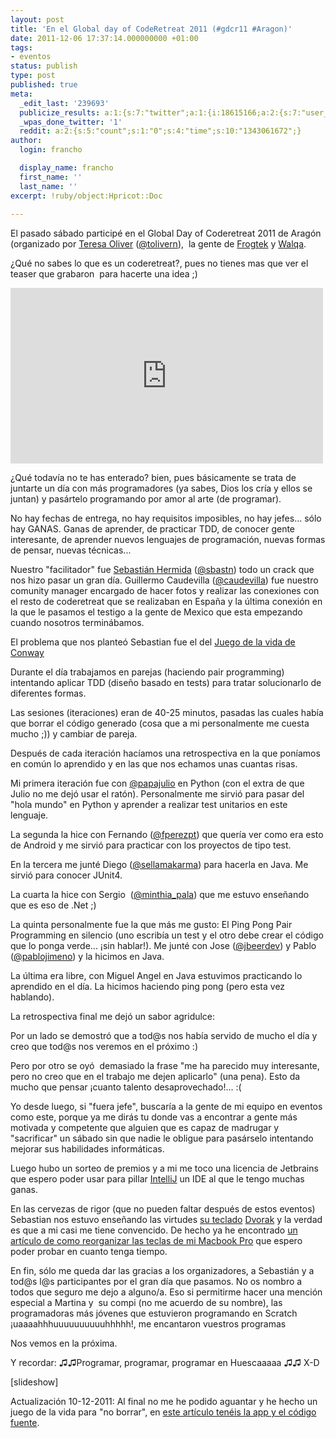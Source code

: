 ```yaml
---
layout: post
title: 'En el Global day of CodeRetreat 2011 (#gdcr11 #Aragon)'
date: 2011-12-06 17:37:14.000000000 +01:00
tags:
- eventos
status: publish
type: post
published: true
meta:
  _edit_last: '239693'
  publicize_results: a:1:{s:7:"twitter";a:1:{i:18615166;a:2:{s:7:"user_id";s:11:"francho_lab";s:7:"post_id";s:18:"144093100460081152";}}}
  _wpas_done_twitter: '1'
  reddit: a:2:{s:5:"count";s:1:"0";s:4:"time";s:10:"1343061672";}
author:
  login: francho

  display_name: francho
  first_name: ''
  last_name: ''
excerpt: !ruby/object:Hpricot::Doc
  
---
```

El pasado sábado participé en el Global Day of Coderetreat 2011 de Aragón (organizado por [Teresa Oliver](http://www.teresaoliver.com/) ([@tolivern](https://twitter.com/#!/tolivern)),  la gente de [Frogtek](http://developing.frogtek.org/2011/11/08/global-day-of-code-retreat-en-aragon/) y [Walqa](http://www.walqa.com/).

¿Qué no sabes lo que es un coderetreat?, pues no tienes mas que ver el teaser que grabaron  para hacerte una idea ;)

<iframe src="https://player.vimeo.com/video/32079994" width="500" height="281" frameborder="0" webkitallowfullscreen="" mozallowfullscreen="" allowfullscreen=""></iframe>

¿Qué todavía no te has enterado? bien, pues básicamente se trata de juntarte un día con más programadores (ya sabes, Dios los cría y ellos se juntan) y pasártelo programando por amor al arte (de programar).

No hay fechas de entrega, no hay requisitos imposibles, no hay jefes... sólo hay GANAS. Ganas de aprender, de practicar TDD, de conocer gente interesante, de aprender nuevos lenguajes de programación, nuevas formas de pensar, nuevas técnicas...

Nuestro "facilitador" fue [Sebastián Hermida](http://sebastianlab.com/) ([@sbastn](https://twitter.com/#!/sbastn "Sebastian Hermida")) todo un crack que nos hizo pasar un gran día. Guillermo Caudevilla ([@caudevilla](https://twitter.com/#!/caudevilla "Guillermo Caudevilla")) fue nuestro comunity manager encargado de hacer fotos y realizar las conexiones con el resto de coderetreat que se realizaban en España y la última conexión en la que le pasamos el testigo a la gente de Mexico que esta empezando cuando nosotros terminábamos.

El problema que nos planteó Sebastian fue el del [Juego de la vida de Conway](http://es.wikipedia.org/wiki/Juego_de_la_vida)

Durante el día trabajamos en parejas (haciendo pair programming) intentando aplicar TDD (diseño basado en tests) para tratar solucionarlo de diferentes formas.

Las sesiones (iteraciones) eran de 40-25 minutos, pasadas las cuales había que borrar el código generado (cosa que a mi personalmente me cuesta mucho ;)) y cambiar de pareja.

Después de cada iteración hacíamos una retrospectiva en la que poníamos en común lo aprendido y en las que nos echamos unas cuantas risas.

Mi primera iteración fue con [@papajulio](https://twitter.com/#!/papajulio) en Python (con el extra de que Julio no me dejó usar el ratón). Personalmente me sirvió para pasar del "hola mundo" en Python y aprender a realizar test unitarios en este lenguaje.

La segunda la hice con Fernando ([@fperezpt](https://twitter.com/#!/fperezpt)) que quería ver como era esto de Android y me sirvió para practicar con los proyectos de tipo test.

En la tercera me junté Diego ([@sellamakarma](https://twitter.com/#!/Sellamakarma)) para hacerla en Java. Me sirvió para conocer JUnit4.

La cuarta la hice con Sergio  ([@minthia_pala](https://twitter.com/#!/minthia_pala)) que me estuvo enseñando que es eso de .Net ;)

La quinta personalmente fue la que más me gusto: El Ping Pong Pair Programming en silencio (uno escribía un test y el otro debe crear el código que lo ponga verde... ¡sin hablar!). Me junté con Jose ([@jbeerdev](https://twitter.com/#!/jbeerdev)) y Pablo ([@pablojimeno](https://twitter.com/#!/pablojimeno)) y la hicimos en Java.

La última era libre, con Miguel Angel en Java estuvimos practicando lo aprendido en el día. La hicimos haciendo ping pong (pero esta vez hablando).

La retrospectiva final me dejó un sabor agridulce:

Por un lado se demostró que a tod@s nos había servido de mucho el día y creo que tod@s nos veremos en el próximo :)

Pero por otro se oyó  demasiado la frase "me ha parecido muy interesante, pero no creo que en el trabajo me dejen aplicarlo" (una pena). Esto da mucho que pensar ¡cuanto talento desaprovechado!... :(

Yo desde luego, si "fuera jefe", buscaría a la gente de mi equipo en eventos como este, porque ya me dirás tu donde vas a encontrar a gente más motivada y competente que alguien que es capaz de madrugar y "sacrificar" un sábado sin que nadie le obligue para pasárselo intentando mejorar sus habilidades informáticas.

Luego hubo un sorteo de premios y a mi me toco una licencia de Jetbrains que espero poder usar para pillar [IntelliJ](http://www.jetbrains.com/idea/) un IDE al que le tengo muchas ganas.

En las cervezas de rigor (que no pueden faltar después de estos eventos) Sebastian nos estuvo enseñando las virtudes [su teclado](http://www.typematrix.com/) [Dvorak](http://es.wikipedia.org/wiki/Teclado_Dvorak) y la verdad es que a mi casi me tiene convencido. De hecho ya he encontrado [un artículo de como reorganizar las teclas de mi Macbook Pro](http://www.instructables.com/id/Convert-a-Macbook-keyboard-from-QWERTY-to-Dvorak/) que espero poder probar en cuanto tenga tiempo.

En fin, sólo me queda dar las gracias a los organizadores, a Sebastián y a tod@s l@s participantes por el gran día que pasamos. No os nombro a todos que seguro me dejo a alguno/a. Eso si permitirme hacer una mención especial a Martina y  su compi (no me acuerdo de su nombre), las programadoras más jóvenes que estuvieron programando en Scratch ¡uaaaahhhuuuuuuuuuuhhhhh!, me encantaron vuestros programas

Nos vemos en la próxima.

Y recordar: ♫♫Programar, programar, programar en Huescaaaaa ♫♫ X-D

[slideshow]

Actualización 10-12-2011: Al final no me he podido aguantar y he hecho un juego de la vida para "no borrar", en [este artículo tenéis la app y el código fuente](http://francho.org/2011/12/10/el-juego-de-la-vida-en-android-conways-game-of-life/).
